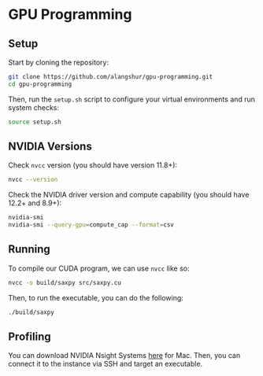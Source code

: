 # GPU Programming

## Setup

Start by cloning the repository:

```bash
git clone https://github.com/alangshur/gpu-programming.git
cd gpu-programming
```

Then, run the `setup.sh` script to configure your virtual environments and run system checks:

```bash
source setup.sh
```

## NVIDIA Versions

Check `nvcc` version (you should have version 11.8+):

```bash
nvcc --version
```

Check the NVIDIA driver version and compute capability (you should have 12.2+ and 8.9+):

```bash
nvidia-smi
nvidia-smi --query-gpu=compute_cap --format=csv
```

## Running

To compile our CUDA program, we can use `nvcc` like so:

```bash
nvcc -o build/saxpy src/saxpy.cu
```

Then, to run the executable, you can do the following:

```bash
./build/saxpy
```

## Profiling

You can download NVIDIA Nsight Systems [here](https://developer.nvidia.com/nsight-systems/get-started#latest-version) for Mac. Then, you can connect it to the instance via SSH and target an executable.